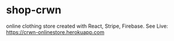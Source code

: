 # shop-crwn
online clothing store created with React, Stripe, Firebase.
See Live: https://crwn-onlinestore.herokuapp.com

